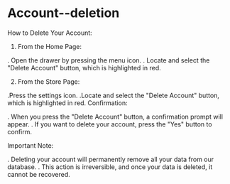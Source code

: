 # Account--deletion
How to Delete Your Account:

1. From the Home Page:

. Open the drawer by pressing the menu icon.
. Locate and select the "Delete Account" button, which is highlighted in red.

2. From the Store Page:

.Press the settings icon.
.Locate and select the "Delete Account" button, which is highlighted in red.
Confirmation:

. When you press the "Delete Account" button, a confirmation prompt will appear.
. If you want to delete your account, press the "Yes" button to confirm.

Important Note:

. Deleting your account will permanently remove all your data from our database.
. This action is irreversible, and once your data is deleted, it cannot be recovered.

